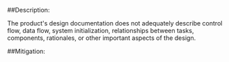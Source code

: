 ##Description:

The product's design documentation does not adequately describe control flow, data flow, system initialization, relationships between tasks, components, rationales, or other important aspects of the design.



##Mitigation:
